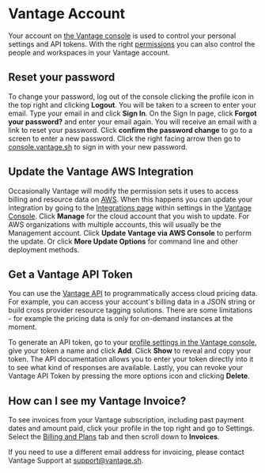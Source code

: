 # Vantage Account

Your account on [the Vantage console](https://console.vantage.sh/) is used to control your personal settings and API tokens. With the right [permissions](https://www.vantage.sh/features/team-management) you can also control the people and workspaces in your Vantage account.

## Reset your password
To change your password, log out of the console clicking the profile icon in the top right and clicking **Logout**. You will be taken to a screen to enter your email. Type your email in and click **Sign In**. On the Sign In page, click **Forgot your password?** and enter your email again. You will receive an email with a link to reset your password. Click **confirm the password change** to go to a screen to enter a new password. Click the right facing arrow then go to [console.vantage.sh](https://console.vantage.sh) to sign in with your new password.

## Update the Vantage AWS Integration
Occasionally Vantage will modify the permission sets it uses to access billing and resource data on [AWS](/connecting_aws/). When this happens you can update your integration by going to the [Integrations page](https://console.vantage.sh/settings/integrations) within settings in the [Vantage Console](https://console.vantage.sh/). Click **Manage** for the cloud account that you wish to update. For AWS organizations with multiple accounts, this will usually be the Management account. Click **Update Vantage via AWS Console** to perform the update. Or click **More Update Options** for command line and other deployment methods.

## Get a Vantage API Token
You can use the [Vantage API](https://vantage.readme.io/reference/general) to programmatically access cloud pricing data. For example, you can access your account's billing data in a JSON string or build cross provider resource tagging solutions. There are some limitations - for example the pricing data is only for on-demand instances at the moment.

To generate an API token, go to your [profile settings in the Vantage console](https://console.vantage.sh/account/profile/tokens), give your token a name and click **Add**. Click **Show** to reveal and copy your token. The API documentation allows you to enter your token directly into it to see what kind of responses are available. Lastly, you can revoke your Vantage API Token by pressing the more options icon and clicking **Delete**.

## How can I see my Vantage Invoice?
To see invoices from your Vantage subscription, including past payment dates and amount paid, click your profile in the top right and go to Settings. Select the [Billing and Plans](https://console.vantage.sh/settings/payment) tab and then scroll down to **Invoices**.

If you need to use a different email address for invoicing, please contact Vantage Support at [support@vantage.sh](mailto:support@vantage.sh).